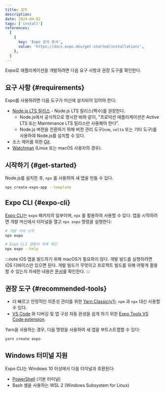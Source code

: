 ```yaml
---
title: 설치
description:
date: 2024-04-02
tags: ['install']
references:
  [
    {
      key: 'Expo 공식 문서',
      value: 'https://docs.expo.dev/get-started/installation/',
    },
  ]
---
```


Expo로 애플리케이션을 개발하려면 다음 요구 사항과 권장 도구를 확인한다.

## 요구 사항 {#requirements}

Expo를 사용하려면 다음 도구가 머신에 설치되어 있어야 한다:

- [Node.js LTS 릴리스](https://nodejs.org/en/) - Node.js LTS 릴리스(짝수)를 권장한다.
  - Node.js에서 공식적으로 명시한 바와 같이, "프로덕션 애플리케이션은 Active LTS 또는 Maintenance LTS 릴리스만 사용해야 한다".
  - Node.js 버전을 전환하기 위해 버전 관리 도구(`nvm`, `volta` 또는 기타 도구)를 사용하여 Node.js를 설치할 수 있다.
- 소스 제어를 위한 [Git](https://git-scm.com/).
- [Watchman](https://facebook.github.io/watchman/docs/install#buildinstall) (Linux 또는 macOS 사용자의 경우).

## 시작하기 {#get-started}

Node.js를 설치한 후, `npx` 를 사용하여 새 앱을 만들 수 있다.

```bash
npx create-expo-app --template
```

## Expo CLI {#expo-cli}

[Expo CLI](https://docs.expo.dev/more/expo-cli/)는 `expo` 패키지의 일부이며, `npx` 를 활용하여 사용할 수 있다. 앱을 시작하려면 개발 머신에서 터미널을 열고 `npx expo` 명령을 실행한다:

```bash
# 개발 서버 시작
npx expo

# Expo CLI 명령어 목록 확인
npx expo --help
```

:::note
iOS 앱을 빌드하기 위해 macOS가 필요하지 않다. 개발 빌드를 실행하려면 iOS 디바이스만 있으면 된다. 개발 빌드가 무엇이고 프로젝트 빌드를 위해 어떻게 활용할 수 있는지 자세한 내용은 [문서](https://docs.expo.dev/develop/development-builds/introduction/)를 확인한다.
:::

## 권장 도구 {#recommended-tools}

- 더 빠르고 안정적인 의존성 관리를 위한 [Yarn Classic(v1)](https://classic.yarnpkg.com/en/docs/install). `npm` 과 `npx` 대신 사용할 수 있다.
- [VS Code](https://code.visualstudio.com/download) 와 디버깅 및 앱 구성 자동 완성을 쉽게 하기 위한 [Expo Tools VS Code extension](https://marketplace.visualstudio.com/items?itemName=expo.vscode-expo-tools).

Yarn을 사용하는 경우, 다음 명령을 사용하여 새 앱을 부트스트랩할 수 있다:

```bash
yarn create expo
```

## **Windows 터미널 지원**

Expo CLI는 Windows 10 이상에서 다음 터미널과 호환된다:

- [PowerShell](https://learn.microsoft.com/en-us/powershell/scripting/overview) (기본 터미널)
- Bash 셸을 사용하는 WSL 2 (Windows Subsystem for Linux)
